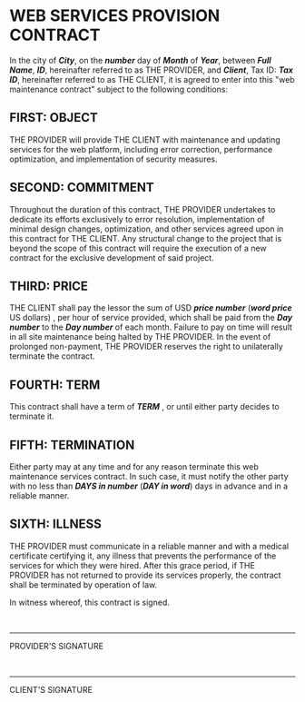# WEB SERVICES PROVISION CONTRACT

In the city of **_City_**, on the **_number_** day of **_Month_** of **_Year_**, between **_Full Name_**, **_ID_**, hereinafter referred to as THE PROVIDER, and **_Client_**, Tax ID: **_Tax ID_**, hereinafter referred to as THE CLIENT, it is agreed to enter into this "web maintenance contract" subject to the following conditions:

## FIRST: OBJECT
THE PROVIDER will provide THE CLIENT with maintenance and updating services for the web platform, including error correction, performance optimization, and implementation of security measures.

## SECOND: COMMITMENT
Throughout the duration of this contract, THE PROVIDER undertakes to dedicate its efforts exclusively to error resolution, implementation of minimal design changes, optimization, and other services agreed upon in this contract for THE CLIENT. Any structural change to the project that is beyond the scope of this contract will require the execution of a new contract for the exclusive development of said project.

## THIRD: PRICE
THE CLIENT shall pay the lessor the sum of USD **_price number_** (**_word price_** US dollars) <!-- Example: USD 10 (ten US dollars) -->, per hour of service provided, which shall be paid from the **_Day number_** to the **_Day number_** of each month. Failure to pay on time will result in all site maintenance being halted by THE PROVIDER. In the event of prolonged non-payment, THE PROVIDER reserves the right to unilaterally terminate the contract.

## FOURTH: TERM
This contract shall have a term of **_TERM_** <!-- Example: 30 days, 8 months, indefinite -->, or until either party decides to terminate it.

## FIFTH: TERMINATION
Either party may at any time and for any reason terminate this web maintenance services contract. In such case, it must notify the other party with no less than **_DAYS in number_** (**_DAY in word_**) <!-- 15 (fifteen) --> days in advance and in a reliable manner.

## SIXTH: ILLNESS
THE PROVIDER must communicate in a reliable manner and with a medical certificate certifying it, any illness that prevents the performance of the services for which they were hired. After this grace period, if THE PROVIDER has not returned to provide its services properly, the contract shall be terminated by operation of law.

In witness whereof, this contract is signed.
<p>&nbsp;</p>
<hr>
PROVIDER'S SIGNATURE
<p>&nbsp;</p>
<hr>
CLIENT'S SIGNATURE
